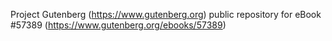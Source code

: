 Project Gutenberg (https://www.gutenberg.org) public repository for
eBook #57389 (https://www.gutenberg.org/ebooks/57389)
